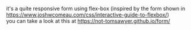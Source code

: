 it's a quite responsive form using flex-box (inspired by the form shown in https://www.joshwcomeau.com/css/interactive-guide-to-flexbox/) <br/>
you can take a look at this at https://not-tomsawyer.github.io/form/